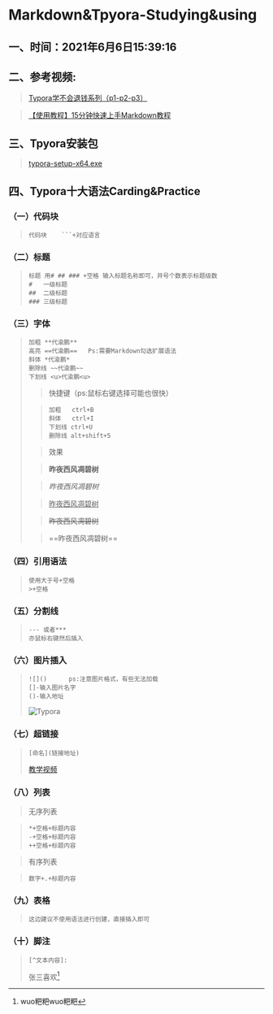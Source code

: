 # Markdown&Tpyora-Studying&using

## 一、时间：2021年6月6日15:39:16

## 二、参考视频:
>[Typora学不会退钱系列（p1-p2-p3）](https://www.bilibili.com/video/BV16a4y1i7Fd?from=search&seid=15332938927777126068)

>[【使用教程】15分钟快速上手Markdown教程](https://www.bilibili.com/video/BV1hJ411X75X?from=search&seid=15332938927777126068)

## 三、Tpyora安装包

>[typora-setup-x64.exe](C:\Users\iamda\Desktop\考研\资源\学习软件安装包)

## 四、Typora十大语法Carding&Practice

### （一）代码块

>```text
>代码块    ```+对应语言
### （二）标题
>```text
>标题 用# ## ### +空格 输入标题名称即可，井号个数表示标题级数
>#   一级标题
>##  二级标题
>### 三级标题
>```

### （三）字体

>``` text
>加粗 **代渝鹏**
>高亮 ==代渝鹏==   Ps:需要Markdown勾选扩展语法
>斜体 *代渝鹏*
>删除线 ~~代渝鹏~~
>下划线 <u>代渝鹏<u>
>```
>
>>快捷键（ps:鼠标右键选择可能也很快）
>
>>``` text
>>加粗   ctrl+B
>>斜体   ctrl+I
>>下划线 ctrl+U
>>删除线 alt+shift+5
>>```
>
>>效果
>
>>**昨夜西风凋碧树**
>
>>*昨夜西风凋碧树*
>
>><u>昨夜西风凋碧树</u>
>
>>~~昨夜西风凋碧树~~
>
>>==昨夜西风凋碧树==

### （四）引用语法

> ``` text
> 使用大于号+空格
> >+空格
> ```

### （五）分割线

> ``` text
> --- 或者***
> 亦鼠标右键然后插入
> ```

### （六）图片插入

> ``` text
> ![]()      ps:注意图片格式，有些无法加载
> []-输入图片名字
> ()-输入地址
> ```
>
> ![Typora](https://www.xiazaiba.com/d/file/2020/09-18/601ea43aa07723cdec7b3394485535d3.jpg)

### （七）超链接

>``` text
>[命名](链接地址)
>```
>
>[教学视频](https://www.bilibili.com/video/BV16a4y1i7Fd?from=search&seid=15332938927777126068)

### （八）列表

>无序列表

> ``` text
> *+空格+标题内容
> -+空格+标题内容
> ++空格+标题内容
> ```

>有序列表

>``` text
>数字+.+标题内容
>```

### （九）表格

>``` text
>这边建议不使用语法进行创建，直接插入即可
>```

### （十）脚注

>``` text
>[^文本内容]:
>```
>
>[^obbobb]: wuo粑粑wuo粑粑
>
> 张三喜欢[^obbobb]

